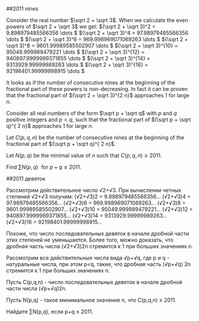 ##2011 nines


Consider the real number $\sqrt 2 + \sqrt 3$.
When we calculate the even powers of $\sqrt 2 + \sqrt 3$
we get:
$(\sqrt 2 + \sqrt 3)^2 = 9.898979485566356 \dots $
$(\sqrt 2 + \sqrt 3)^4 = 97.98979485566356 \dots $
$(\sqrt 2 + \sqrt 3)^6 = 969.998969071069263 \dots $
$(\sqrt 2 + \sqrt 3)^8 = 9601.99989585502907 \dots $
$(\sqrt 2 + \sqrt 3)^{10} = 95049.999989479221 \dots $
$(\sqrt 2 + \sqrt 3)^{12} = 940897.9999989371855 \dots $
$(\sqrt 2 + \sqrt 3)^{14} = 9313929.99999989263 \dots $
$(\sqrt 2 + \sqrt 3)^{16} = 92198401.99999998915 \dots $

It looks as if the number of consecutive nines at the beginning of the fractional part of these powers is non-decreasing.
In fact it can be proven that the fractional part of $(\sqrt 2 + \sqrt 3)^{2 n}$ approaches $1$ for large $n$.


Consider all real numbers of the form $\sqrt p + \sqrt q$ with $p$ and $q$ positive integers and $p < q$, such that the fractional part 
of $(\sqrt p + \sqrt q)^{ 2 n}$ approaches $1$ for large $n$.


Let $C(p,q,n)$ be the number of consecutive nines at the beginning of the fractional part of $(\sqrt p + \sqrt q)^{ 2 n}$.


Let $N(p,q)$ be the minimal value of $n$ such that $C(p,q,n) \ge 2011$.


Find $\displaystyle \sum N(p,q) \,\, \text{ for } p+q \le 2011$.

##2011 девяток


Рассмотрим действительное число √2+√3.
При вычислении четных степеней √2+√3 получим:
(√2+√3)2 = 9.898979485566356...
(√2+√3)4 = 97.98979485566356...
(√2+√3)6 = 969.998969071069263...
(√2+√3)8 = 9601.99989585502907...
(√2+√3)10 = 95049.999989479221...
(√2+√3)12 = 940897.9999989371855...
(√2+√3)14 = 9313929.99999989263...
(√2+√3)16 = 92198401.99999998915...


Похоже, что число последовательных девяток в начале дробной части этих степеней не уменьшается.
Более того, можно доказать, что дробная часть числа (√2+√3)2n стремится к 1 при больших значениях n.


Рассмотрим все действительные числа вида √p+√q, где p и q - натуральные числа, при этом p<q, такие, что дробная часть (√p+√q) 2n стремится к 1 при больших значениях n.


Пусть C(p,q,n) - число последовательных девяток в начале дробной части числа 
 (√p+√q)2n.


Пусть N(p,q) - такое минимальное значение n, что C(p,q,n) ≥ 2011.


Найдите ∑N(p,q), если p+q ≤ 2011.

